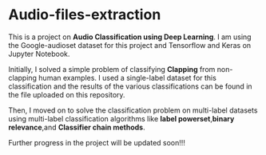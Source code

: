# Audio-files-extraction

This is a project on **Audio Classification using Deep Learning**. I am using the Google-audioset dataset for this project and Tensorflow and Keras on Jupyter Notebook. 

Initially, I solved a simple problem of classifying **Clapping** from non-clapping human examples. I used a single-label dataset for this classification and the results of the various classifications can be found in the file uploaded on this repository.

Then, I moved on to solve the classification problem on multi-label datasets using multi-label classification algorithms like **label powerset**,**binary relevance**,and **Classifier chain methods**. 

Further progress in the project will be updated soon!!!
